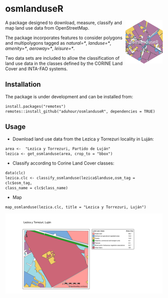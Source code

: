 # osmlanduseR

<img src="man/figures/logo.png" align="right" height="139" alt="" />

A package designed to download, measure, 
classify and map land use data from OpenStreetMap.

The package incorporates features to consider polygons
and multipolygons tagged as _natural=\*_, _landuse=\*_, _amenity=\*_,
_aeroway=\*_, _leisure=\*_.

Two data sets are included to allow the classification of land use data in
the classes defined by the CORINE Land Cover and INTA-FAO systems.


## Installation

The package is under development and can be installed from:

```
install.packages("remotes")
remotes::install_github("aduhour/osmlanduseR", dependencies = TRUE)
```

## Usage

- Download land use data from the Lezica y Torrezuri locality in Luján:

```
area <-  "Lezica y Torrezuri, Partido de Luján"
lezica <- get_osmlanduse(area, crop_to = "bbox")
```


- Classify according to Corine Land Cover classes: 

```
data(clc)
lezica.clc <- classify_osmlanduse(lezica$landuse,osm_tag = clc$osm_tag,
class_name = clc$class_name)
```

- Map

```
map_osmlanduse(lezica.clc, title = "Lezica y Torrezuri, Luján")
```

![](img/lezicamap.png )
